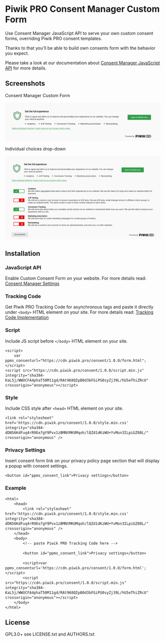 # Piwik PRO Consent Manager Custom Form

Use Consent Manager JavaScript API to serve your own custom consent forms, overriding Piwik PRO consent templates.
  
Thanks to that you’ll be able to build own consents form with the behavior you expect.
  
Please take a look at our documentation about [Consent Manager JavaScript API](https://developers.piwik.pro/en/latest/consent_manager/api.html) for more details.

## Screenshots

Consent Manager Custom Form

![Screenshot 1](/screenshot1.png?raw=true)

Individual choices drop-down

![Screenshot 2](/screenshot2.png?raw=true)

## Installation

### JavaScript API
Enable Custom Consent Form on your website. For more details read: [Consent Manager Settings](https://help.piwik.pro/support/consent-manager/setting-consent-manager/)

### Tracking Code
Get Piwik PRO Tracking Code for asynchronous tags and paste it directly under `<body>` HTML element on your site. For more details read: [Tracking Code Implementation](https://help.piwik.pro/support/getting-started/tracking-code-implementation/)

### Script
Include JS script before `</body>` HTML element on your site.

```
<script>
    var ppms_consenturl="https://cdn.piwik.pro/consent/1.0.0/form.html";
</script>
<script src="https://cdn.piwik.pro/consent/1.0.0/script.min.js" integrity="sha384-KaL5j/WWUCFA4phaT50M11gd/RAt968QIpB0d3bFGiPG0syZj39L/hU5eThiZRcU" crossorigin="anonymous"></script>
```

### Style
Include CSS style after `<head>` HTML element on your site.

```
<link rel="stylesheet" href='https://cdn.piwik.pro/consent/1.0.0/style.min.css' integrity="sha384-dDN56KdFuq4rR9Ee7gY9Pvx1zBMNtMKUMqoh/lQZd1dKzWU+YvMon3ILpiGZ08L/" crossorigin="anonymous" />
```

### Privacy Settings
Insert consent form link on your privacy policy page section that will display a popup with consent settings.

```
<button id="ppms_consent_link">Privacy settings</button>
```

### Example

```
<html>
    <head>
        <link rel="stylesheet" href='https://cdn.piwik.pro/consent/1.0.0/style.min.css' integrity="sha384-dDN56KdFuq4rR9Ee7gY9Pvx1zBMNtMKUMqoh/lQZd1dKzWU+YvMon3ILpiGZ08L/" crossorigin="anonymous" />
    </head>
    <body>
        <!-- paste Piwik PRO Tracking Code here -->
        
        <button id="ppms_consent_link">Privacy settings</button>
        
        <script>var ppms_consenturl='https://cdn.piwik.pro/consent/1.0.0/form.html';</script>
        <script src="https://cdn.piwik.pro/consent/1.0.0/script.min.js" integrity="sha384-KaL5j/WWUCFA4phaT50M11gd/RAt968QIpB0d3bFGiPG0syZj39L/hU5eThiZRcU" crossorigin="anonymous"></script>
    </body>
</html>
```

## License

GPL3.0+ see LICENSE.txt and AUTHORS.txt